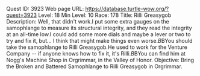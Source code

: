 Quest ID: 3923
Web page URL: https://database.turtle-wow.org/?quest=3923
Level: 18
Min Level: 10
Race: 178
Title: Rilli Greasygob
Description: Well, that didn't work.I put some extra gauges on the samophlange to measure its structural integrity, and they read the integrity at an all-time low.I could add some more dials and maybe a lever or two to try and fix it, but... I think that might make things even worse.$B$BYou should take the samophlange to Rilli Greasygob.He used to work for the Venture Company -- if anyone knows how to fix it, it's Rilli.$B$BYou can find him at Nogg's Machine Shop in Orgrimmar, in the Valley of Honor.
Objective: Bring the Broken and Battered Samophlange to Rilli Greasygob in Orgrimmar.
